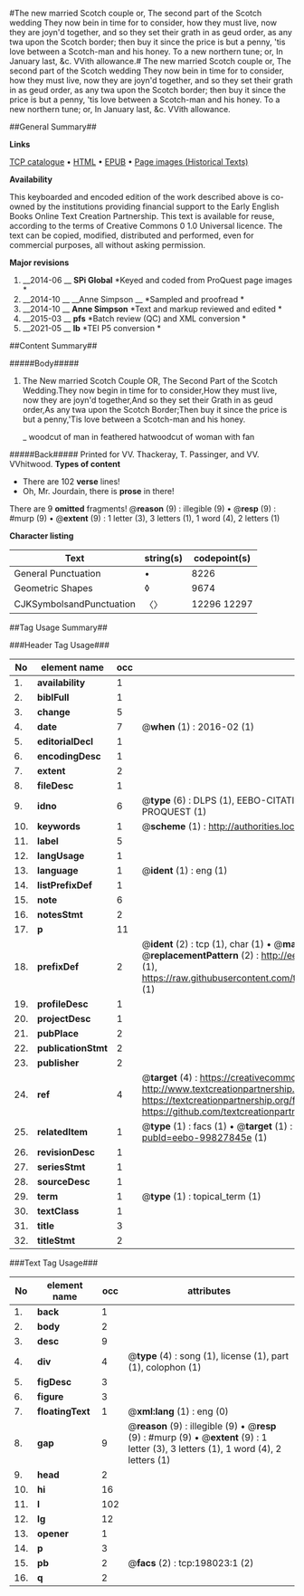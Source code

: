 #The new married Scotch couple or, The second part of the Scotch wedding They now bein in time for to consider, how they must live, now they are joyn'd together, and so they set their grath in as geud order, as any twa upon the Scotch border; then buy it since the price is but a penny, 'tis love between a Scotch-man and his honey. To a new northern tune; or, In January last, &c. VVith allowance.#
The new married Scotch couple or, The second part of the Scotch wedding They now bein in time for to consider, how they must live, now they are joyn'd together, and so they set their grath in as geud order, as any twa upon the Scotch border; then buy it since the price is but a penny, 'tis love between a Scotch-man and his honey. To a new northern tune; or, In January last, &c. VVith allowance.

##General Summary##

**Links**

[TCP catalogue](http://www.ota.ox.ac.uk/tcp/)  • 
[HTML](http://tei.it.ox.ac.uk/tcp/Texts-HTML/free/B27/B27266.html)  • 
[EPUB](http://tei.it.ox.ac.uk/tcp/Texts-EPUB/free/B27/B27266.epub) • 
[Page images (Historical Texts)](https://historicaltexts.jisc.ac.uk/eebo-99827845e)

**Availability**

This keyboarded and encoded edition of the work described above is co-owned by the
    institutions providing financial support to the Early English Books Online Text Creation
    Partnership. This text is available for reuse, according to the terms of  Creative Commons 0 1.0 Universal
    licence. The text can be copied, modified, distributed and performed, even for commercial
    purposes, all without asking permission.

**Major revisions**

1. __2014-06 __ __SPi Global__ *Keyed and coded from ProQuest page images *
1. __2014-10 __ __Anne Simpson __ *Sampled and proofread *
1. __2014-10 __ __Anne Simpson__ *Text and markup reviewed and edited *
1. __2015-03 __ __pfs__ *Batch review (QC) and XML conversion *
1. __2021-05 __ __lb__ *TEI P5 conversion *

##Content Summary##

#####Body#####

1. The New married Scotch Couple OR, The Second Part of the Scotch Wedding.They now begin in time for to consider,How they must live, now they are joyn'd together,And so they set their Grath in as geud order,As any twa upon the Scotch Border;Then buy it since the price is but a penny,'Tis love between a Scotch-man and his honey.

    _ woodcut of man in feathered hatwoodcut of woman with fan

#####Back#####
Printed for VV. Thackeray, T. Passinger, and VV. VVhitwood.
**Types of content**

  * There are 102 **verse** lines!
  * Oh, Mr. Jourdain, there is **prose** in there!

There are 9 **omitted** fragments! 
 @__reason__ (9) : illegible (9)  •  @__resp__ (9) : #murp (9)  •  @__extent__ (9) : 1 letter (3), 3 letters (1), 1 word (4), 2 letters (1)

**Character listing**


|Text|string(s)|codepoint(s)|
|---|---|---|
|General Punctuation|•|8226|
|Geometric Shapes|◊|9674|
|CJKSymbolsandPunctuation|〈〉|12296 12297|

##Tag Usage Summary##

###Header Tag Usage###

|No|element name|occ|attributes|
|---|---|---|---|
|1.|__availability__|1||
|2.|__biblFull__|1||
|3.|__change__|5||
|4.|__date__|7| @__when__ (1) : 2016-02 (1)|
|5.|__editorialDecl__|1||
|6.|__encodingDesc__|1||
|7.|__extent__|2||
|8.|__fileDesc__|1||
|9.|__idno__|6| @__type__ (6) : DLPS (1), EEBO-CITATION (1), VID (1), EEBO-PROQUEST (1), STC (1), PROQUEST (1)|
|10.|__keywords__|1| @__scheme__ (1) : http://authorities.loc.gov/ (1)|
|11.|__label__|5||
|12.|__langUsage__|1||
|13.|__language__|1| @__ident__ (1) : eng (1)|
|14.|__listPrefixDef__|1||
|15.|__note__|6||
|16.|__notesStmt__|2||
|17.|__p__|11||
|18.|__prefixDef__|2| @__ident__ (2) : tcp (1), char (1)  •  @__matchPattern__ (2) : ([0-9\-]+):([0-9IVX]+) (1), (.+) (1)  •  @__replacementPattern__ (2) : http://eebo.chadwyck.com/downloadtiff?vid=$1&page=$2 (1), https://raw.githubusercontent.com/textcreationpartnership/Texts/master/tcpchars.xml#$1 (1)|
|19.|__profileDesc__|1||
|20.|__projectDesc__|1||
|21.|__pubPlace__|2||
|22.|__publicationStmt__|2||
|23.|__publisher__|2||
|24.|__ref__|4| @__target__ (4) : https://creativecommons.org/publicdomain/zero/1.0/ (1), http://www.textcreationpartnership.org/docs/. (1), https://textcreationpartnership.org/faq/#faq05 (1), https://github.com/textcreationpartnership (1)|
|25.|__relatedItem__|1| @__type__ (1) : facs (1)  •  @__target__ (1) : https://data.historicaltexts.jisc.ac.uk/view?pubId=eebo-99827845e (1)|
|26.|__revisionDesc__|1||
|27.|__seriesStmt__|1||
|28.|__sourceDesc__|1||
|29.|__term__|1| @__type__ (1) : topical_term (1)|
|30.|__textClass__|1||
|31.|__title__|3||
|32.|__titleStmt__|2||


###Text Tag Usage###

|No|element name|occ|attributes|
|---|---|---|---|
|1.|__back__|1||
|2.|__body__|2||
|3.|__desc__|9||
|4.|__div__|4| @__type__ (4) : song (1), license (1), part (1), colophon (1)|
|5.|__figDesc__|3||
|6.|__figure__|3||
|7.|__floatingText__|1| @__xml:lang__ (1) : eng (0)|
|8.|__gap__|9| @__reason__ (9) : illegible (9)  •  @__resp__ (9) : #murp (9)  •  @__extent__ (9) : 1 letter (3), 3 letters (1), 1 word (4), 2 letters (1)|
|9.|__head__|2||
|10.|__hi__|16||
|11.|__l__|102||
|12.|__lg__|12||
|13.|__opener__|1||
|14.|__p__|3||
|15.|__pb__|2| @__facs__ (2) : tcp:198023:1 (2)|
|16.|__q__|2||
